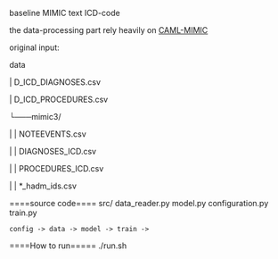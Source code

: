 
baseline MIMIC text ICD-code 

the data-processing part rely heavily on 
	[CAML-MIMIC](https://github.com/jamesmullenbach/caml-mimic)

original input:

data

|   D_ICD_DIAGNOSES.csv

|   D_ICD_PROCEDURES.csv

└───mimic3/

|   |   NOTEEVENTS.csv

|   |   DIAGNOSES_ICD.csv

|   |   PROCEDURES_ICD.csv

|   |   *_hadm_ids.csv


====source code====
src/
	data_reader.py
	model.py
	configuration.py
	train.py

	config -> data -> model -> train -> 

====How to run=====
./run.sh



